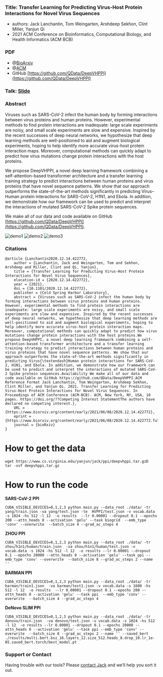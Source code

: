 ### Title: Transfer Learning for Predicting Virus-Host Protein Interactions for Novel Virus Sequences

+ authors: Jack Lanchantin, Tom Weingarten, Arshdeep Sekhon, Clint Miller, Yanjun Qi
+ 2021 ACM Conference on Bioinformatics, Computational Biology, and Health Informatics (ACM BCB)


### PDF

- @[BioArxiv](https://www.biorxiv.org/content/10.1101/2020.12.14.422772v2)
- @[ACM](https://dl.acm.org/doi/abs/10.1145/3459930.3469527)
- GitHub [https://github.com/QData/DeepVHPPI](https://github.com/QData/DeepVHPPI)


### Talk: [Slide](https://docs.google.com/presentation/d/1LfSVsZ2hSy7F-AVXt1WIUfT2Qsw-db7VITZhmifAniQ/edit)


### Abstract

Viruses such as SARS-CoV-2 infect the human body by forming interactions between virus proteins and human proteins. However, experimental methods to find protein interactions are inadequate: large scale experiments are noisy, and small scale experiments are slow and expensive. Inspired by the recent successes of deep neural networks, we hypothesize that deep learning methods are well-positioned to aid and augment biological experiments, hoping to help identify more accurate virus-host protein interaction maps. Moreover, computational methods can quickly adapt to predict how virus mutations change protein interactions with the host proteins.

We propose DeepVHPPI, a novel deep learning framework combining a self-attention-based transformer architecture and a transfer learning training strategy to predict interactions between human proteins and virus proteins that have novel sequence patterns. We show that our approach outperforms the state-of-the-art methods significantly in predicting Virus–Human protein interactions for SARS-CoV-2, H1N1, and Ebola. In addition, we demonstrate how our framework can be used to predict and interpret the interactions of mutated SARS-CoV-2 Spike protein sequences.

We make all of our data and code available on GitHub [https://github.com/QData/DeepVHPPI](https://github.com/QData/DeepVHPPI).


![demo1](zmedia/deepVH2.png)
![demo2](zmedia/deepVH3.png)
![demo3](zmedia/deepVH4.png)


### Citations

```
@article {Lanchantin2020.12.14.422772,
	author = {Lanchantin, Jack and Weingarten, Tom and Sekhon, Arshdeep and Miller, Clint and Qi, Yanjun},
	title = {Transfer Learning for Predicting Virus-Host Protein Interactions for Novel Virus Sequences},
	elocation-id = {2020.12.14.422772},
	year = {2021},
	doi = {10.1101/2020.12.14.422772},
	publisher = {Cold Spring Harbor Laboratory},
	abstract = {Viruses such as SARS-CoV-2 infect the human body by forming interactions between virus proteins and human proteins. However, experimental methods to find protein interactions are inadequate: large scale experiments are noisy, and small scale experiments are slow and expensive. Inspired by the recent successes of deep neural networks, we hypothesize that deep learning methods are well-positioned to aid and augment biological experiments, hoping to help identify more accurate virus-host protein interaction maps. Moreover, computational methods can quickly adapt to predict how virus mutations change protein interactions with the host proteins.We propose DeepVHPPI, a novel deep learning framework combining a self-attention-based transformer architecture and a transfer learning training strategy to predict interactions between human proteins and virus proteins that have novel sequence patterns. We show that our approach outperforms the state-of-the-art methods significantly in predicting Virus{\textendash}Human protein interactions for SARS-CoV-2, H1N1, and Ebola. In addition, we demonstrate how our framework can be used to predict and interpret the interactions of mutated SARS-CoV-2 Spike protein sequences.Availability We make all of our data and code available on GitHub https://github.com/QData/DeepVHPPI.ACM Reference Format Jack Lanchantin, Tom Weingarten, Arshdeep Sekhon, Clint Miller, and Yanjun Qi. 2021. Transfer Learning for Predicting Virus-Host Protein Interactions for Novel Virus Sequences. In Proceedings of ACM Conference (ACM-BCB). ACM, New York, NY, USA, 10 pages. https://doi.org/??Competing Interest StatementThe authors have declared no competing interest.},
	URL = {https://www.biorxiv.org/content/early/2021/06/08/2020.12.14.422772},
	eprint = {https://www.biorxiv.org/content/early/2021/06/08/2020.12.14.422772.full.pdf},
	journal = {bioRxiv}
}

```

# How to get the data
```
wget https://www.cs.virginia.edu/yanjun/jack/ppi/deepvhppi.tar.gzD
tar -xvf deepvhppi.tar.gz
```

# How to run the code 

**SARS-CoV-2 PPI**
```
CUDA_VISIBLE_DEVICES=0,1,2,3 python main.py --data_root ./data/ -tr yang/train.json -va yang/test.json -te  HVPPI/test.json -v vocab.data -s 1024 -hs 512 -l 12  -o results  --lr 0.00001 --dropout 0.1 --epochs 200 --attn_heads 8 --activation 'gelu' --task biogrid  --emb_type 'conv' --overwrite  --batch_size 4 --grad_ac_steps 4
```

**ZHOU PPI**
```
CUDA_VISIBLE_DEVICES=0,1,2,3 python main.py --data_root ./data/ -tr zhou/h1n1/human/train.json  -va zhou/h1n1/human/test.json -v vocab.data -s 1024 -hs 512 -l 12  -o results --lr 0.00001 --dropout 0.1 --epochs 20000 --attn_heads 8 --activation 'gelu' --task ppi --emb_type 'conv' --overwrite  --batch_size 8 --grad_ac_steps 2 --name '' 
```

**BARMAN PPI**
```
CUDA_VISIBLE_DEVICES=0,1,2,3 python main.py --data_root ./data/ -tr barman/train1.json  -va barman/test1.json -v vocab.data -s 1600 -hs 512 -l 12  -o results  --lr 0.00001 --dropout 0.1 --epochs 200 --attn_heads 8 --activation 'gelu' --task ppi  --emb_type 'conv' --overwrite  --batch_size 4 --grad_ac_steps 4
```

**DeNovo SLIM PPI**
```
CUDA_VISIBLE_DEVICES=0,1,2,3 python main.py --data_root ./data/ -tr denovo/train.json  -va denovo/test.json -v vocab.data -s 1024 -hs 512 -l 12  -o results --lr 0.00001 --dropout 0.1 --epochs 20000 --attn_heads 8 --activation 'gelu' --task ppi --emb_type 'conv' --overwrite  --batch_size 8 --grad_ac_steps 2 --name '' --saved_bert ./results/multi.bert.bsz_16.layers_12.size_512.heads_8.drop_10.lr_1e-05.saved_bert.torch/best_model.pt
```


### Support or Contact

Having trouble with our tools? Please [contact Jack](mailto:jacklanchantin@gmail.com) and we’ll help you sort it out.
